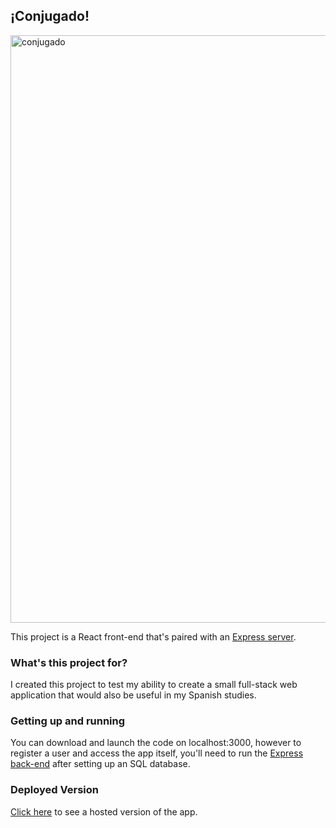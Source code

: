 ## ¡Conjugado!
<img width="940" alt="conjugado" src="https://user-images.githubusercontent.com/37151940/141344170-5e09e038-5f01-4b9f-84ca-53230029c144.png">

This project is a React front-end that's paired with an [Express server](https://github.com/stevopritchard/conjugation_backend).

### What's this project for?

I created this project to test my ability to create a small full-stack web application that would also be useful in my Spanish studies.

### Getting up and running

You can download and launch the code on localhost:3000, however to register a user and access the app itself, you'll need to run the [Express back-end](https://github.com/stevopritchard/conjugation_backend) after setting up an SQL database.

### Deployed Version

[Click here](https://conjugado-frontend.herokuapp.com/) to see a hosted version of the app.
